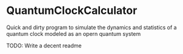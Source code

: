 # QuantumClockCalculator
Quick and dirty program to simulate the dynamics and statistics of a quantum clock modeled as an opern quantum system

TODO: Write a decent readme
